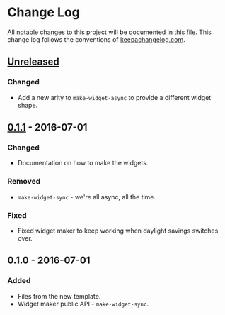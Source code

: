 # Change Log
All notable changes to this project will be documented in this file. This change log follows the conventions of [keepachangelog.com](http://keepachangelog.com/).

## [Unreleased]
### Changed
- Add a new arity to `make-widget-async` to provide a different widget shape.

## [0.1.1] - 2016-07-01
### Changed
- Documentation on how to make the widgets.

### Removed
- `make-widget-sync` - we're all async, all the time.

### Fixed
- Fixed widget maker to keep working when daylight savings switches over.

## 0.1.0 - 2016-07-01
### Added
- Files from the new template.
- Widget maker public API - `make-widget-sync`.

[Unreleased]: https://github.com/your-name/brave/compare/0.1.1...HEAD
[0.1.1]: https://github.com/your-name/brave/compare/0.1.0...0.1.1

